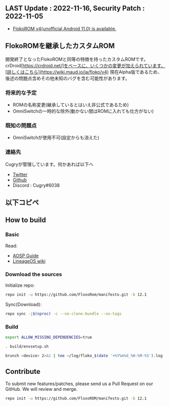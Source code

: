 ## LAST Update : 2022-11-16, Security Patch : 2022-11-05
* [FlokoROM v4(unofficial,Android 11.0) is available.](https://github.com/FloxoRom/manifesto/tree/11.0)

## FlokoROMを継承したカスタムROM
開発終了となったFlokoROMと同等の特徴を持ったカスタムROMです。
crDroid[https://crdroid.net/]をベースに、いくつかの変更が加えられています。[詳しくはこちら](https://wiki.maud.io/ja/floko/v4)
現在Alpha版であるため、後述の問題点含めその他未知のバグを含む可能性があります。

### 将来的な予定
* ROMの名称変更(継承しているとはいえ非公式であるため)
* OmniSwitchの一時的な除外(動かない間はROMに入れても仕方がない)

### 既知の問題点
* OmniSwitchが使用不可(設定からも消えた)

### 連絡先
Cugryが管理しています。何かあれば以下へ
* [Twitter](https://twitter.com/Cugry)
* [Github](https://github.com/Cugry)
* Discord : Cugry#6038
## 以下コピペ

## How to build

### Basic

Read:

* [AOSP Guide](https://source.android.com/setup/build/requirements)
* [LineageOS wiki](https://wiki.lineageos.org/devices/kebab/build)

### Download the sources

Initialize repo:

```sh
repo init -u https://github.com/FloxoRom/manifesto.git -b 12.1
```

Sync(Download):

```sh
repo sync -j$(nproc) -c --no-clone-bundle --no-tags
```

### Build

```sh
export ALLOW_MISSING_DEPENDENCIES=true
```

```sh
. build/envsetup.sh
```

```sh
brunch <device> 2>&1 | tee ~/log/floko_$(date '+%Y%m%d_%H-%M-%S').log
```

## Contribute

To submit new features/patches, please send us a Pull Request on our GitHub. We will review and merge.
```sh
repo init -u https://github.com/FloxoROM/manifesto.git -b 12.1
```
